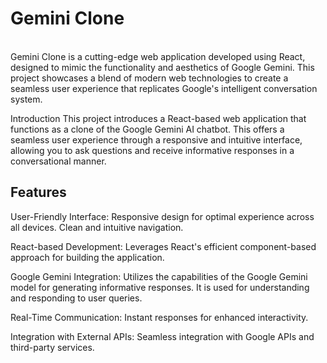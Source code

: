 <h1><b>Gemini Clone</b></h1>
<br>
Gemini Clone is a cutting-edge web application developed using React, designed to mimic the functionality and aesthetics of Google Gemini. This project showcases a blend of modern web technologies to create a seamless user experience that replicates Google's intelligent conversation system.

Introduction
This project introduces a React-based web application that functions as a clone of the Google Gemini AI chatbot. This offers a seamless user experience through a responsive and intuitive interface, allowing you to ask questions and receive informative responses in a conversational manner.

<h2><b>Features</b></h2>

User-Friendly Interface:
Responsive design for optimal experience across all devices.
Clean and intuitive navigation.

React-based Development: 
Leverages React's efficient component-based approach for building the application.

Google Gemini Integration: 
Utilizes the capabilities of the Google Gemini model for generating informative responses.
It is used for understanding and responding to user queries.

Real-Time Communication:
Instant responses for enhanced interactivity.


Integration with External APIs:
Seamless integration with Google APIs and third-party services.
